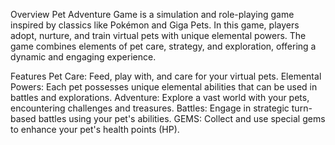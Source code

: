 Overview
Pet Adventure Game is a simulation and role-playing game inspired by classics like Pokémon and Giga Pets. In this game, players adopt, nurture, and train virtual pets with unique elemental powers. The game combines elements of pet care, strategy, and exploration, offering a dynamic and engaging experience.

Features
Pet Care: Feed, play with, and care for your virtual pets.
Elemental Powers: Each pet possesses unique elemental abilities that can be used in battles and explorations.
Adventure: Explore a vast world with your pets, encountering challenges and treasures.
Battles: Engage in strategic turn-based battles using your pet's abilities.
GEMS: Collect and use special gems to enhance your pet's health points (HP).
